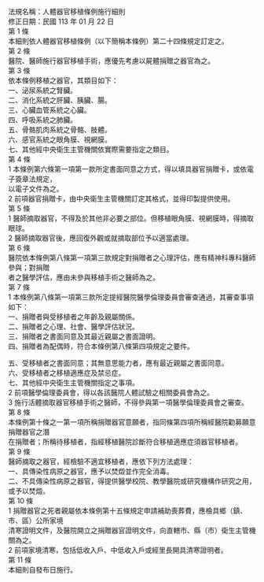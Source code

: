 法規名稱：人體器官移植條例施行細則  
修正日期：民國 113 年 01 月 22 日  
第 1 條  
本細則依人體器官移植條例（以下簡稱本條例）第二十四條規定訂定之。  
第 2 條  
醫院、醫師施行器官移植手術，應優先考慮以屍體捐贈之器官為之。  
第 3 條  
依本條例移植之器官，其類目如下：  
一、泌尿系統之腎臟。  
二、消化系統之肝臟、胰臟、腸。  
三、心臟血管系統之心臟。  
四、呼吸系統之肺臟。  
五、骨骼肌肉系統之骨骼、肢體。  
六、感官系統之眼角膜、視網膜。  
七、其他經中央衛生主管機關依實際需要指定之類目。  
第 4 條  
1 本條例第六條第一項第一款所定書面同意之方式，得以填具器官捐贈卡，或依電子簽章法規定，  
以電子文件為之。  
2 前項器官捐贈卡，由中央衛生主管機關訂定其格式，並得印製提供使用。  
第 5 條  
1 醫師摘取器官，不得及於其他非必要之部位。但移植眼角膜、視網膜時，得摘取眼球。  
2 醫師摘取器官後，應回復外觀或就摘取部位予以適當處理。  
第 6 條  
醫院依本條例第八條第一項第三款規定對捐贈者之心理評估，應有精神科專科醫師參與；對捐贈  
者之醫學評估，應由未參與移植手術之醫師為之。  
第 7 條  
1 本條例第八條第一項第三款所定提經醫院醫學倫理委員會審查通過，其審查事項如下：  
一、捐贈者與受移植者之年齡及親屬關係。  
二、捐贈者之心理、社會、醫學評估狀況。  
三、捐贈者之書面同意及其最近親屬之書面證明。  
四、捐贈者為配偶時，符合本條例第八條第四項規定之要件。  


五、受移植者之書面同意；其無意思能力者，應有最近親屬之書面同意。  
六、受移植者之移植適應症及禁忌症。  
七、其他經中央衛生主管機關指定之事項。  
2 前項醫學倫理委員會，得以各該醫院人體試驗之相關委員會為之。  
3 施行活體摘取器官移植手術之醫師，不得參與第一項醫學倫理委員會之審查。  
第 8 條  
本條例第十條之一第一項所稱捐贈器官意願者，指同條第四項所稱經醫院勸募願意捐贈器官之潛  
在捐贈者；所稱待移植者，指經移植醫院診斷符合移植適應症須器官移植者。  
第 9 條  
醫師摘取之器官，經檢驗不適宜移植者，應依下列方法處理：  
一、具傳染性病原之器官，應予以焚燬並作完全消毒。  
二、不具傳染性病原之器官，得提供醫學校院、教學醫院或研究機構作研究之用，或予以焚燬。  
第 10 條  
1 捐贈器官之死者親屬依本條例第十五條規定申請補助喪葬費，應檢具鄉（鎮、市、區）公所家境  
清寒證明文件，及醫院開立之捐贈器官證明文件，向直轄市、縣（市）衛生主管機關為之。  
2 前項家境清寒，包括低收入戶、中低收入戶或經里長開具清寒證明者。  
第 11 條  
本細則自發布日施行。  


